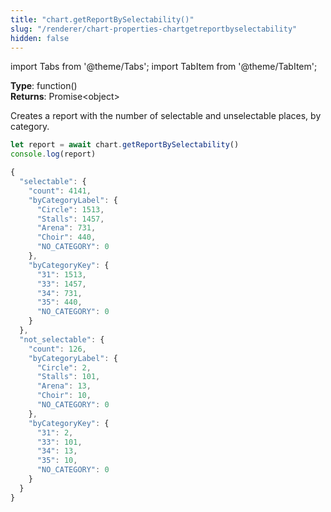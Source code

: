 ```yaml
---
title: "chart.getReportBySelectability()"
slug: "/renderer/chart-properties-chartgetreportbyselectability"
hidden: false
---
```


import Tabs from '@theme/Tabs';
import TabItem from '@theme/TabItem';

**Type**: function()  
**Returns**: Promise&lt;object&gt;

Creates a report with the number of selectable and unselectable places, by category.

```javascript
let report = await chart.getReportBySelectability()
console.log(report)
```

```javascript
{
  "selectable": {
    "count": 4141,
    "byCategoryLabel": {
      "Circle": 1513,
      "Stalls": 1457,
      "Arena": 731,
      "Choir": 440,
      "NO_CATEGORY": 0
    },
    "byCategoryKey": {
      "31": 1513,
      "33": 1457,
      "34": 731,
      "35": 440,
      "NO_CATEGORY": 0
    }
  },
  "not_selectable": {
    "count": 126,
    "byCategoryLabel": {
      "Circle": 2,
      "Stalls": 101,
      "Arena": 13,
      "Choir": 10,
      "NO_CATEGORY": 0
    },
    "byCategoryKey": {
      "31": 2,
      "33": 101,
      "34": 13,
      "35": 10,
      "NO_CATEGORY": 0
    }
  }
}
```
